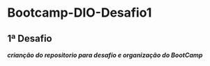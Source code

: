 # Bootcamp-DIO-Desafio1
## 1ª Desafio 

***crianção do repositorio para desafio e organização do BootCamp***
